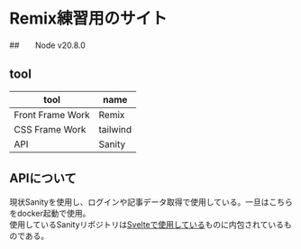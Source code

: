 # Remix練習用のサイト

##　　Node
v20.8.0

## tool
| tool             | name     | 
| ---------------- | -------- | 
| Front Frame Work | Remix    | 
| CSS Frame Work   | tailwind | 
| API              | Sanity   | 

## APIについて
現状Sanityを使用し、ログインや記事データ取得で使用している。一旦はこちらをdocker起動で使用。  
使用しているSanityリポジトリは[Svelteで使用している](https://github.com/tmo-taka/test_sanity)ものに内包されているものである。  
